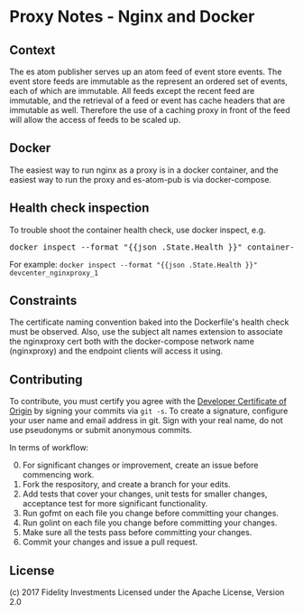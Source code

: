 # Proxy Notes - Nginx and Docker

## Context

The es atom publisher serves up an atom feed of event store events. The
event store feeds are immutable as the represent an ordered set of 
events, each of which are immutable. All feeds except the recent
feed are immutable, and the retrieval of a feed or event has
cache headers that are immutable as well. Therefore the use of 
a caching proxy in front of the feed will allow the access of 
feeds to be scaled up.

## Docker

The easiest way to run nginx as a proxy is in a docker container,
and the easiest way to run the proxy and es-atom-pub is via 
docker-compose.

## Health check inspection

To trouble shoot the container health check, use docker inspect, e.g.

<pre>
docker inspect --format "{{json .State.Health }}" container-name
</pre>

For example: `docker inspect --format "{{json .State.Health }}" devcenter_nginxproxy_1`

## Constraints

The certificate naming convention baked into the Dockerfile's health
check must be observed. Also, use the subject alt names extension to 
associate the nginxproxy cert both with the docker-compose network
name (nginxproxy) and the endpoint clients will access it using.

## Contributing

To contribute, you must certify you agree with the [Developer Certificate of Origin](http://developercertificate.org/)
by signing your commits via `git -s`. To create a signature, configure your user name and email address in git.
Sign with your real name, do not use pseudonyms or submit anonymous commits.


In terms of workflow:

0. For significant changes or improvement, create an issue before commencing work.
1. Fork the respository, and create a branch for your edits.
2. Add tests that cover your changes, unit tests for smaller changes, acceptance test
for more significant functionality.
3. Run gofmt on each file you change before committing your changes.
4. Run golint on each file you change before committing your changes.
5. Make sure all the tests pass before committing your changes.
6. Commit your changes and issue a pull request.

## License

(c) 2017 Fidelity Investments
Licensed under the Apache License, Version 2.0
